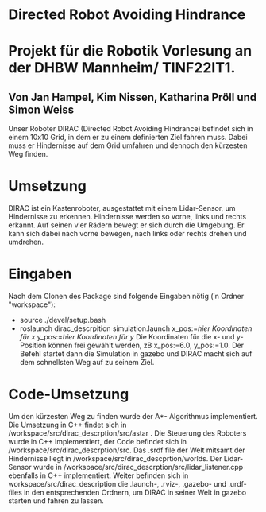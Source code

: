 # Directed Robot Avoiding Hindrance
# Projekt für die Robotik Vorlesung an der DHBW Mannheim/ TINF22IT1.
## Von Jan Hampel, Kim Nissen, Katharina Pröll und Simon Weiss

Unser Roboter DIRAC (Directed Robot Avoiding Hindrance) befindet sich in einem 10x10 Grid, in dem er zu einem definierten Ziel fahren muss.
Dabei muss er Hindernisse auf dem Grid umfahren und dennoch den kürzesten Weg finden.

# Umsetzung
DIRAC ist ein Kastenroboter, ausgestattet mit einem Lidar-Sensor, um Hindernisse zu erkennen. Hindernisse werden so vorne, links und rechts erkannt.
Auf seinen vier Rädern bewegt er sich durch die Umgebung. Er kann sich dabei nach vorne bewegen, nach links oder rechts drehen und umdrehen.

# Eingaben
Nach dem Clonen des Package sind folgende Eingaben nötig (in Ordner "workspace"):
- source ./devel/setup.bash
- roslaunch dirac_descrpition simulation.launch x_pos:=*hier Koordinaten für x*  y_pos:=*hier Koordinaten für y*
Die Koordinaten für die x- und y- Position können frei gewählt werden, zB x_pos:=6.0, y_pos:=1.0.
Der Befehl startet dann die Simulation in gazebo und DIRAC macht sich auf dem schnellsten Weg auf zu seinem Ziel.

# Code-Umsetzung
Um den kürzesten Weg zu finden wurde der A*- Algorithmus implementiert. Die Umsetzung in C++ findet sich in /workspace/src/dirac_descrption/src/astar . 
Die Steuerung des Roboters wurde in C++ implementiert, der Code befindet sich in /workspace/src/dirac_descrption/src. 
Das .srdf file der Welt mitsamt der Hindernisse liegt in /workspace/src/dirac_descprtion/worlds.
Der Lidar-Sensor wurde in /workspace/src/dirac_descrption/src/lidar_listener.cpp ebenfalls in C++ implementiert.
Weiter befinden sich in workspace/src/dirac_description die .launch-, .rviz-, .gazebo- und .urdf- files in den entsprechenden Ordnern, um DIRAC in seiner Welt in gazebo starten und fahren zu lassen.


